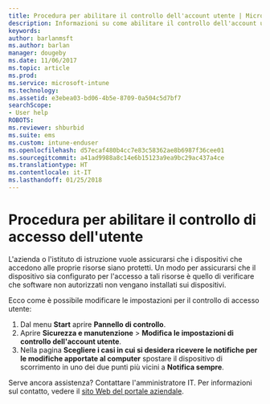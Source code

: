 ```yaml
---
title: Procedura per abilitare il controllo dell'account utente | Microsoft Docs
description: Informazioni su come abilitare il controllo dell'account utente per accedere alle risorse aziendali.
keywords: 
author: barlanmsft
ms.author: barlan
manager: dougeby
ms.date: 11/06/2017
ms.topic: article
ms.prod: 
ms.service: microsoft-intune
ms.technology: 
ms.assetid: e3ebea03-bd06-4b5e-8709-0a504c5d7bf7
searchScope:
- User help
ROBOTS: 
ms.reviewer: shburbid
ms.suite: ems
ms.custom: intune-enduser
ms.openlocfilehash: d57ecaf480b4cc7e83c58362ae8b6987f36cee01
ms.sourcegitcommit: a41ad9988a8c14e6b15123a9ea9bc29ac437a4ce
ms.translationtype: HT
ms.contentlocale: it-IT
ms.lasthandoff: 01/25/2018
---
```

# <a name="how-to-enable-user-access-control"></a>Procedura per abilitare il controllo di accesso dell'utente

L'azienda o l'istituto di istruzione vuole assicurarsi che i dispositivi che accedono alle proprie risorse siano protetti. Un modo per assicurarsi che il dispositivo sia configurato per l'accesso a tali risorse è quello di verificare che software non autorizzati non vengano installati sui dispositivi.

Ecco come è possibile modificare le impostazioni per il controllo di accesso utente:

1. Dal menu **Start** aprire **Pannello di controllo**.
2. Aprire **Sicurezza e manutenzione** > **Modifica le impostazioni di controllo dell'account utente**.
3. Nella pagina **Scegliere i casi in cui si desidera ricevere le notifiche per le modifiche apportate al computer** spostare il dispositivo di scorrimento in uno dei due punti più vicini a **Notifica sempre**.

Serve ancora assistenza? Contattare l'amministratore IT. Per informazioni sul contatto, vedere il [sito Web del portale aziendale](https://portal.manage.microsoft.com#HelpDeskDialog).
